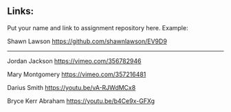 
## Links:

Put your name and link to assignment repository here. Example:

Shawn Lawson    https://github.com/shawnlawson/EV9D9  
  
----

Jordan Jackson  https://vimeo.com/356782946

Mary Montgomery https://vimeo.com/357216481

Darius Smith    https://youtu.be/vA-RJWdMCx8

Bryce Kerr Abraham https://youtu.be/b4Ce9x-GFXg
